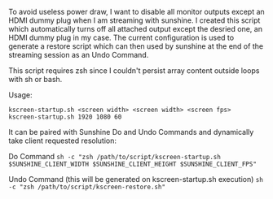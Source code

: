 To avoid useless power draw, I want to disable all monitor outputs except an HDMI dummy plug when I am streaming with sunshine.
I created this script which automatically turns off all attached output except the desried one, an HDMI dummy plug in my case. The current configuration is used to generate a restore script which can then used by sunshine at the end of the streaming session as an Undo Command.

This script requires zsh since I couldn't persist array content outside loops with sh or bash.

Usage:
```
kscreen-startup.sh <screen width> <screen width> <screen fps>
kscreen-startup.sh 1920 1080 60
```

It can be paired with Sunshine Do and Undo Commands and dynamically take client requested resolution:

Do Command
`sh -c "zsh /path/to/script/kscreen-startup.sh $SUNSHINE_CLIENT_WIDTH $SUNSHINE_CLIENT_HEIGHT $SUNSHINE_CLIENT_FPS"`

Undo Command (this will be generated on kscreen-startup.sh execution)
`sh -c "zsh /path/to/script/kscreen-restore.sh"`
